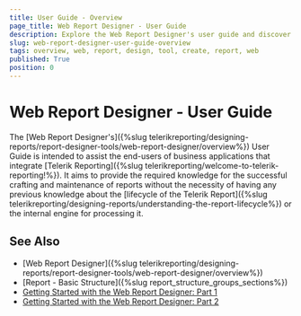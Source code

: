 ```yaml
---
title: User Guide - Overview
page_title: Web Report Designer - User Guide
description: Explore the Web Report Designer's user guide and discover how to apply the powerful features of the report designer to effortlessly craft rich dynamic reports.
slug: web-report-designer-user-guide-overview
tags: overview, web, report, design, tool, create, report, web 
published: True
position: 0
---
```


# Web Report Designer - User Guide

The [Web Report Designer's]({%slug telerikreporting/designing-reports/report-designer-tools/web-report-designer/overview%}) User Guide is intended to assist the end-users of business applications that integrate [Telerik Reporting]({%slug telerikreporting/welcome-to-telerik-reporting!%}). It aims to provide the required knowledge for the successful crafting and maintenance of reports without the necessity of having any previous knowledge about the [lifecycle of the Telerik Report]({%slug telerikreporting/designing-reports/understanding-the-report-lifecycle%}) or the internal engine for processing it. 

## See Also

* [Web Report Designer]({%slug telerikreporting/designing-reports/report-designer-tools/web-report-designer/overview%})
* [Report - Basic Structure]({%slug report_structure_groups_sections%})
* [Getting Started with the Web Report Designer: Part 1](https://www.youtube.com/watch?v=L-utkcB8-5c)
* [Getting Started with the Web Report Designer: Part 2](https://www.youtube.com/watch?v=DXKlgq-MYIU)

